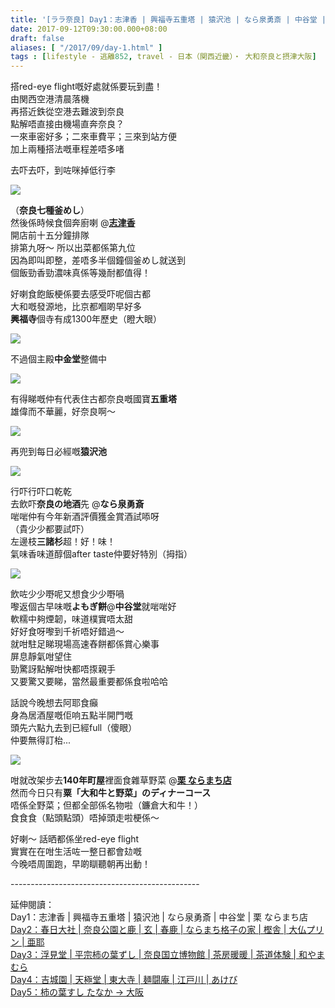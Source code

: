 ```yaml
---
title: '[ララ奈良] Day1：志津香 | 興福寺五重塔 | 猿沢池 | なら泉勇斎 | 中谷堂 | 栗 ならまち店'
date: 2017-09-12T09:30:00.000+08:00
draft: false
aliases: [ "/2017/09/day-1.html" ]
tags : [lifestyle - 逃離852, travel - 日本（関西近畿）・ 大和奈良と摂津大阪]
---
```


搭red-eye flight嘅好處就係要玩到盡！  
由関西空港清晨落機  
再搭近鉄從空港去難波到奈良  
點解唔直接由機場直奔奈良？  
一來車密好多；二來車費平；三來到站方便  
加上兩種搭法嘅車程差唔多啫  
  
去吓去吓，到咗咪掉低行李  

[![](https://c1.staticflickr.com/5/4368/36833649056_8b920c8feb_z.jpg)](https://c1.staticflickr.com/5/4368/36833649056_8b920c8feb_z.jpg)

（**奈良七種釜めし**）  
然後係時候食個奔廚喇 @**[志津香](http://www.hidie.net/2017/10/day1.html)**  
開店前十五分鐘排隊  
排第九呀～ 所以出菜都係第九位  
因為即叫即整，差唔多半個鐘個釜めし就送到  
個飯勁香勁濃味真係等幾耐都值得！  
  
好喇食飽飯梗係要去感受吓呢個古都  
大和嘅發源地，比京都嗰啲早好多  
**興福寺**個寺有成1300年歷史（瞪大眼）  

[![](https://c1.staticflickr.com/5/4383/37021934255_9d1fce9700_z.jpg)](https://c1.staticflickr.com/5/4383/37021934255_9d1fce9700_z.jpg)

不過個主殿**中金堂**整備中  

[![](https://c1.staticflickr.com/5/4432/36881113341_3a0811118f_z.jpg)](https://c1.staticflickr.com/5/4432/36881113341_3a0811118f_z.jpg)

有得睇嘅仲有代表住古都奈良嘅國寶**五重塔**  
雄偉而不華麗，好奈良啊～  

[![](https://c1.staticflickr.com/5/4380/36932136126_8279da2cd5_z.jpg)](https://c1.staticflickr.com/5/4380/36932136126_8279da2cd5_z.jpg)

再兜到每日必經嘅**猿沢池**  

[![](https://c1.staticflickr.com/5/4353/37042118655_57929c0ec5_z.jpg)](https://c1.staticflickr.com/5/4353/37042118655_57929c0ec5_z.jpg)

行吓行吓口乾乾  
去飲吓**奈良の地酒**先 @**なら泉勇斎**  
啱啱仲有今年新酒評價獲金賞酒試㖭呀  
（貴少少都要試吓）  
左邊枝**三諸杉**超！好！味！  
氣味香味道醇個after taste仲要好特別（拇指）  

[![](https://c1.staticflickr.com/5/4426/36214035153_cc01fd61f8_z.jpg)](https://c1.staticflickr.com/5/4426/36214035153_cc01fd61f8_z.jpg)

飲咗少少嘢呢又想食少少嘢喎  
嚟返個古早味嘅**よもぎ餅**@**中谷堂**就啱啱好  
軟糯中夠煙韌，味道樸實唔太甜  
好好食呀嚟到千祈唔好錯過～  
就咁駐足睇現場高速舂餅都係賞心樂事  
屏息靜氣咁望住  
勁驚訝點解咁快都唔揼親手  
又要驚又要睇，當然最重要都係食啦哈哈  
  
話說今晚想去阿耶食癲  
身為居酒屋嘅佢响五點半開門嘅  
頭先六點九去到已經full（傻眼）  
仲要無得訂枱...  

[![](https://c1.staticflickr.com/5/4347/37022213565_2ee2ec68ae_z.jpg)](https://c1.staticflickr.com/5/4347/37022213565_2ee2ec68ae_z.jpg)

咁就改架步去**140年町屋**裡面食雜草野菜 @**[栗 ならまち店](http://www.hidie.net/2017/10/day1_30.html)**  
然而今日只有**粟「大和牛と野菜」のディナーコース**  
唔係全野菜；但都全部係名物啦（鐮倉大和牛！）  
食食食（點頭點頭）唔掉頭走啦梗係～  
  
  
好喇～ 話晒都係坐red-eye flight  
實實在在咁生活咗一整日都會攰嘅  
今晚唔周圍跑，早啲瞓聽朝再出動！  
  
\-----------------------------------------------  
  
延伸閱讀：  
Day1：志津香 | 興福寺五重塔 | 猿沢池 | なら泉勇斎 | 中谷堂 | 栗 ならまち店  
[Day2：春日大社 | 奈良公園と鹿 | 玄 | 春鹿 | ならまち格子の家 | 樫舎 | 大仏プリン | 亜耶](https://www.hidie.net/2017/09/day-2.html)  
[Day3：浮見堂 | 平宗柿の葉ずし | 奈良国立博物館 | 茶房暖暖 | 茶道体験 | 和やまむら](https://www.hidie.net/2017/09/day-3.html)  
[Day4：吉城園 | 天極堂 | 東大寺 | 麺闘庵 | 江戸川 | あけび](https://www.hidie.net/2017/09/day-4.html)  
[Day5：柿の葉すし たなか → 大阪](https://www.hidie.net/2017/09/day1.html)